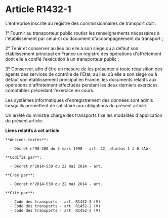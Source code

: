 # Article R1432-1

L'entreprise inscrite au registre des commissionnaires de transport doit :

1° Fournir au transporteur public routier les renseignements nécessaires à l'établissement par celui-ci du document
d'accompagnement du transport ;

2° Tenir et conserver au lieu où elle a son siège ou à défaut son établissement principal en France un registre des
opérations d'affrètement dont elle a confié l'exécution à un transporteur public ;

3° Conserver, afin d'être en mesure de les présenter à toute réquisition des agents des services de contrôle de l'Etat, au
lieu où elle a son siège ou à défaut son établissement principal en France, les documents relatifs aux opérations
d'affrètement effectuées pendant les deux derniers exercices comptables précédant l'exercice en cours.

Les systèmes informatiques d'enregistrement des données sont admis lorsqu'ils permettent de satisfaire aux obligations du
présent article.

Un arrêté du ministre chargé des transports fixe les modalités d'application du présent article.

**Liens relatifs à cet article**

	**Anciens textes**:

	  - Décret n°90-200 du 5 mars 1990 - art. 22, alinéas 1 à 6 (Ab)

	**Codifié par**:

	  - Décret n°2014-530 du 22 mai 2014 - art.

	**Créé par**:

	  - Décret n°2014-530 du 22 mai 2014 - art.

	**Cité par**:

	  - Code des transports - art. R1432-2 (V)
	  - Code des transports - art. R1452-2 (V)
	  - Code des transports - art. R1452-3 (V)
